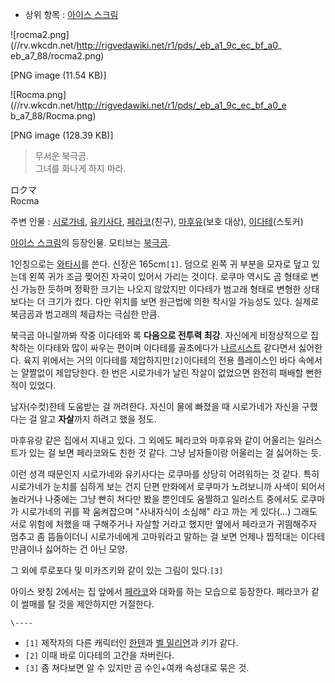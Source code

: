   * 상위 항목 : [아이스 스크림](%EC%95%84%EC%9D%B4%EC%8A%A4%20%EC%8A%A4%ED%81%AC%EB%A6%BC.md)  

![rocma2.png](//rv.wkcdn.net/http://rigvedawiki.net/r1/pds/_eb_a1_9c_ec_bf_a0_
eb_a7_88/rocma2.png)

[PNG image (11.54 KB)]

  

![Rocma.png](//rv.wkcdn.net/http://rigvedawiki.net/r1/pds/_eb_a1_9c_ec_bf_a0_e
b_a7_88/Rocma.png)

[PNG image (128.39 KB)]

> 무서운 북극곰.  
그녀를 화나게 하지 마라.

ロクマ  
Rocma

주변 인물 : [시로가네](%EC%8B%9C%EB%A1%9C%EA%B0%80%EB%84%A4%28%EC%95%84%EC%9D%B4%EC%8A%A4%20%EC%8A%A4%ED%81%AC%EB%A6%BC%29.md),
[유키사다](%EC%9C%A0%ED%82%A4%EC%82%AC%EB%8B%A4.md),
[페라코](%ED%8E%98%EB%9D%BC%EC%BD%94.md)(친구),
[마후유](%EB%A7%88%ED%9B%84%EC%9C%A0.md)(보호 대상),
[이다테](%EC%9D%B4%EB%8B%A4%ED%85%8C.md)(스토커)

[아이스 스크림](%EC%95%84%EC%9D%B4%EC%8A%A4%20%EC%8A%A4%ED%81%AC%EB%A6%BC.md)의
등장인물. 모티브는 [북극곰](%EB%B6%81%EA%B7%B9%EA%B3%B0.md).

1인칭으로는 [와타시](%EC%99%80%ED%83%80%EC%8B%9C.md)를 쓴다. 신장은 165cm`[1]`. 덤으로 왼쪽 귀
부분을 모자로 덮고 있는데 왼쪽 귀가 조금 찢어진 자국이 있어서 가리는 것이다. 로쿠마 역시도 곰 형태로 변신 가능한 듯하며 정확한 크기는
나오지 않았지만 이다테가 범고래 형태로 변형한 상태보다는 더 크기가 컸다. 다만 위치를 보면 원근법에 의한 착시일 가능성도 있다. 실제로
북금곰과 범고래의 체급차는 극심한 만큼.

북극곰 아니랄까봐 작중 이다테와 록 **다음으로 전투력 최강**. 자신에게 비정상적으로 집착하는 이다테와 많이 싸우는 편이며 이다테를
골초에다가 [나르시스트](%EB%82%98%EB%A5%B4%EC%8B%9C%EC%8A%A4%ED%8A%B8.md) 같다면서 싫어한다.
육지 위에서는 거의 이다테를 제압하지만`[2]`이다테의 전용 플레이스인 바다 속에서는 얄짤없이 제압당한다. 한 번은 시로가네가 날린 작살이
없었으면 완전히 패배할 뻔한 적이 있었다.

남자(수컷)한테 도움받는 걸 꺼려한다. 자신이 물에 빠졌을 때 시로가네가 자신을 구했다는 걸 알고 **자살**까지 하려고 했을 정도.

마후유랑 같은 집에서 지내고 있다. 그 외에도 페라코와 마후유와 같이 어울리는 일러스트가 있는 걸 보면 페라코와도 친한 것 같다. 그냥
남자들이랑 어울리는 걸 싫어하는 듯.

이런 성격 때문인지 시로가네와 유키사다는 로쿠마를 상당히 어려워하는 것 같다. 특히 시로가네가 눈치를 심하게 보는 건지 단편 만화에서
로쿠마가 노려보니까 사색이 되어서 놀라거나 나중에는 그냥 빤히 쳐다만 봤을 뿐인데도 움찔하고 일러스트 중에서도 로쿠마가 시로가네의 귀를 꽉
움켜잡으며 "사내자식이 소심해" 라고 까는 게 있다(...) 그래도 서로 위험에 처했을 때 구해주거나 자살할 거라고 했지만 옆에서 페라코가
귀띔해주자 멈추고 좀 뜸들이더니 시로가네에게 고마워라고 말하는 걸 보면 언제나 찝적대는 이다테만큼이나 싫어하는 건 아닌 모양.

그 외에 루로포다 및 미카즈키와 같이 있는 그림이 있다.`[3]`

아이스 왓칭 2에서는 집 앞에서 [페라코](%ED%8E%98%EB%9D%BC%EC%BD%94.md)와 대화를 하는 모습으로 등장한다.
페라코가 같이 썰매를 탈 것을 제안하지만 거절한다.

`\----`

  * `[1]` 제작자의 다른 캐릭터인 [한텐](%ED%95%9C%ED%85%90.md)과 [벨 밀리언](%EB%B2%A8%20%EB%B0%80%EB%A6%AC%EC%96%B8.md)과 키가 같다.
  * `[2]` 이때 바로 이다테의 고간을 차버린다.
  * `[3]` 좀 쳐다보면 알 수 있지만 곰 수인+여캐 속성대로 묶은 것.

